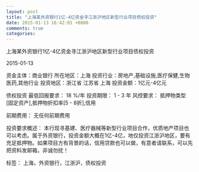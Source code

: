 ```yaml
---
layout: post
title: "上海某外资银行1亿-4亿资金寻江浙沪地区新型行业项目债权投资"
date: 2015-01-13 16:42:01 +0800
comments: true
categories: 
---
```

上海某外资银行1亿-4亿资金寻江浙沪地区新型行业项目债权投资



2015-01-13

资金主体：商业银行
所在地区：上海
投资行业：房地产,基础设施,医疗保健,生物医药,其他行业
投资地区：浙江省 江苏省 上海
投资金额：1亿元-4亿元

债权投资
最低回报要求：
                            18 %/年
                                                                                投资期限：
                            1 - 3 年
                                                                                                                                        风控要求：
                            抵押物类型[固定资产],抵押物折扣率[5 - 8折],信用

前期费用：
无任何前期费用

投资要求概述：
本行现寻基建、医疗器械等新型行业项目合作，优质地产项目也可以考虑。属于外资银行，投资金额大概在1亿-4亿，地仅投资江浙沪地区，要有充足抵押物。如果项目方有背景的话，信用贷款也可以做，有意者请联系，可以先把资料发邮箱，非诚勿扰！

标签：
上海，外资银行，江浙沪，债权投资

